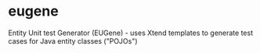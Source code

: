 # eugene
Entity Unit test Generator (EUGene) - uses Xtend templates to generate test cases for Java entity classes ("POJOs")
